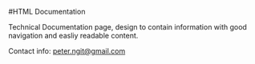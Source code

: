 #HTML Documentation

Technical Documentation page, design to contain information with good navigation and easliy readable content.



Contact info: peter.ngit@gmail.com

